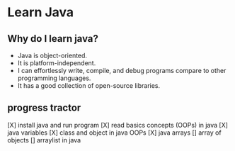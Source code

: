 # Learn Java

## Why do I learn java?
* Java is object-oriented.
* It is platform-independent.
* I can effortlessly write, compile, and debug programs compare to other programming languages.
* It has a good collection of open-source libraries.

## progress tractor
[X] install java and run program
[X] read basics concepts (OOPs) in java
[X] java variables
[X] class and object in java OOPs
[X] java arrays
[] array of objects
[] arraylist in java